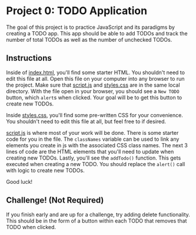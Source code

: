 # Project 0: TODO Application

The goal of this project is to practice JavaScript and its paradigms by creating a TODO app. This app should be able to add TODOs and track the number of total TODOs as well as the number of unchecked TODOs.

## Instructions
Inside of [index.html](/index.html), you'll find some starter HTML. You shouldn't need to edit this file at all. Open this file on your computer into any browser to run the project. Make sure that [script.js](/script.js) and [styles.css](/styles.css) are in the same local directory. With the file open in your browser, you should see a `New TODO` button, which `alert`s when clicked. Your goal will be to get this button to create new TODOs.

Inside [styles.css](/styles.css), you'll find some pre-written CSS for your convenience. You shouldn't need to edit this file at all, but feel free to if desired.

[script.js](/script.js) is where most of your work will be done. There is some starter code for you in the file. The `classNames` variable can be used to link any elements you create in js with the associated CSS class names. The next 3 lines of code are the HTML elements that you'll need to update when creating new TODOs. Lastly, you'll see the `addTodo()` function. This gets executed when creating a new TODO. You should replace the `alert()` call with logic to create new TODOs.

Good luck!

## Challenge! (Not Required)
If you finish early and are up for a challenge, try adding delete functionality. This should be in the form of a button within each TODO that removes that TODO when clicked.

